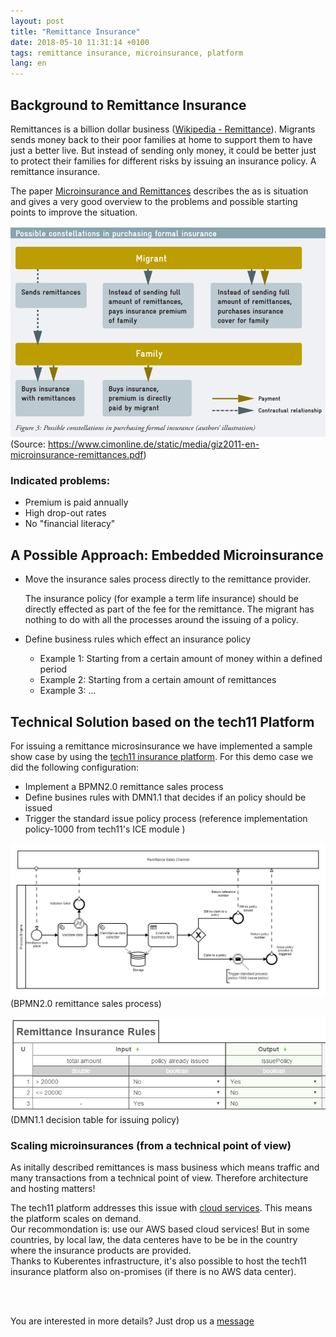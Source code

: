 ```yaml
---
layout: post
title: "Remittance Insurance"
date: 2018-05-10 11:31:14 +0100
tags: remittance insurance, microinsurance, platform 
lang: en
---
```

## Background to Remittance Insurance

Remittances is a billion dollar business ([Wikipedia - Remittance]). 
Migrants sends money back to their poor families at home to support them to have just a better live.
But instead of sending only money, it could be better just to protect their families for different risks by issuing an insurance policy. A remittance insurance.

The paper [Microinsurance and Remittances] describes the as is situation and gives a very good overview to the problems and possible starting points to improve the situation.

![Purchasing remittance insurance](/assets/remittance-insurance/purchasing-remittance-insurance.png)
(Source: https://www.cimonline.de/static/media/giz2011-en-microinsurance-remittances.pdf)

### Indicated problems:

* Premium is paid annually
* High drop-out rates
* No "financial literacy"

## A Possible Approach: Embedded Microinsurance

* Move the insurance sales process directly to the remittance provider. 
    
    The insurance policy (for example a term life insurance) should be directly effected as part of the fee for the remittance. The migrant has nothing to do with all the processes around the issuing of a policy.

* Define business rules which effect an insurance policy

    * Example 1: Starting from a certain amount of money within a defined period
    * Example 2: Starting from a certain amount of remittances
    * Example 3: ...


## Technical Solution based on the tech11 Platform

For issuing a remittance microsinsurance we have implemented a sample show case by using the [tech11 insurance platform]. 
For this demo case we did the following configuration:

* Implement a BPMN2.0 remittance sales process
* Define busines rules with DMN1.1 that decides if an policy should be issued 
* Trigger the standard issue policy process (reference implementation policy-1000 from tech11's ICE module )

![BPMN process remittance insurance](/assets/remittance-insurance/bpmn-process-remittance-insurance-sales.png)
(BPMN2.0 remittance sales process)

![DMN purchasing remittance insurance](/assets/remittance-insurance/dmn-decision-purchasing-insurance.png)
(DMN1.1 decision table for issuing policy)

### Scaling microinsurances (from a technical point of view)

As initally described remittances is mass business which means traffic and many transactions from a technical point of view. Therefore architecture and hosting matters!

The tech11 platform addresses this issue with [cloud services]. This means the platform scales on demand.  
Our recommondation is: use our AWS based cloud services! But in some countries, by local law, the data centeres have to be be in the country where the insurance products are provided.  
Thanks to Kuberentes infrastructure, it's also possible to host the tech11 insurance platform also on-promises (if there is no AWS data center). 

<br><br>

You are interested in more details? Just drop us a <a href="mailto:mail@tech11.com">message</a>


[Wikipedia - Remittance]: https://en.wikipedia.org/wiki/Remittance
[Microinsurance and Remittances]: https://www.cimonline.de/static/media/giz2011-en-microinsurance-remittances.pdf
[tech11 insurance platform]: https://tech11.com/en/products
[cloud services]: https://tech11.com/en/cloud-services
[message]: <address@example.com>
